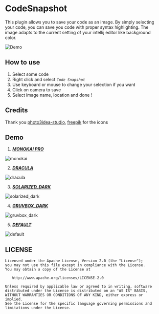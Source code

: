 # CodeSnapshot

This plugin allows you to save your code as an image. By simply selecting your code, you can save you code with proper syntax highlighting.
The image adapts to the current setting of your intellij editor like background color.

![Demo](https://user-images.githubusercontent.com/12782512/88483811-ed7abd00-cf87-11ea-9143-704b786e8134.gif)


## How to use
1. Select some code 
2. Right click and select <i>`Code Snapshot`</i>
3. Use keyboard or mouse to change your selection if you want
4. Click on camera to save
5. Select image name, location and done !

## Credits

Thank you [photo3idea-studio](https://www.flaticon.com/authors/photo3idea-studio), [freepik](https://www.flaticon.com/authors/freepik) for the icons

## Demo

1. [_**MONOKAI PRO**_](https://plugins.jetbrains.com/plugin/12571-monokai-materialized-color-scheme)

![monokai](https://user-images.githubusercontent.com/12782512/88475339-812e9800-cf4c-11ea-8205-c623154f028a.png)

2. [**_DRACULA_**](https://github.com/dracula/jetbrains)

![dracula](https://user-images.githubusercontent.com/12782512/88475340-81c72e80-cf4c-11ea-9360-2069e1c09599.png)

3. [_**SOLARIZED_DARK**_](https://plugins.jetbrains.com/plugin/12112-solarized-theme)

![solarized_dark](https://user-images.githubusercontent.com/12782512/88475336-7d027a80-cf4c-11ea-87fe-017740178ac5.png)

4. [**_GRUVBOX_DARK_**](https://plugins.jetbrains.com/plugin/12310-gruvbox-theme)

![gruvbox_dark](https://user-images.githubusercontent.com/12782512/88475338-7ffd6b00-cf4c-11ea-93d4-c4d36e6f4e84.png)

5. [**_DEFAULT_**](https://plugins.jetbrains.com/plugin/12697-intellij-light-theme)

![default](https://user-images.githubusercontent.com/12782512/88475341-825fc500-cf4c-11ea-9bd3-8280331fdd1a.png)


## LICENSE

```
Licensed under the Apache License, Version 2.0 (the "License");
you may not use this file except in compliance with the License.
You may obtain a copy of the License at

   http://www.apache.org/licenses/LICENSE-2.0

Unless required by applicable law or agreed to in writing, software
distributed under the License is distributed on an "AS IS" BASIS,
WITHOUT WARRANTIES OR CONDITIONS OF ANY KIND, either express or implied.
See the License for the specific language governing permissions and
limitations under the License.
```

